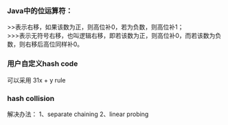 
### Java中的位运算符：  
 \>\>表示右移，如果该数为正，则高位补0，若为负数，则高位补1；  
 \>\>\>表示无符号右移，也叫逻辑右移，即若该数为正，则高位补0，而若该数为负数，则右移后高位同样补0。 

### 用户自定义hash code  
可以采用 31x + y rule

### hash collision
解决办法： 1、separate chaining 2、linear probing
